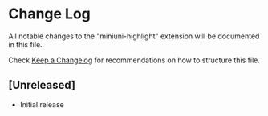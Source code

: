 # Change Log

All notable changes to the "miniuni-highlight" extension will be documented in this file.

Check [Keep a Changelog](http://keepachangelog.com/) for recommendations on how to structure this file.

## [Unreleased]

- Initial release